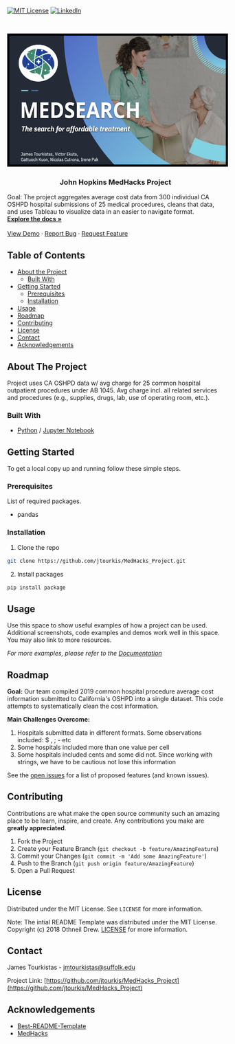 
  [![MIT License][license-shield]][license-url]
  [![LinkedIn][linkedin-shield]][linkedin-url]

<br />

<p align="center">
  <a href="https://github.com/jtourkis/MedHacks_Project">
    <img src="logo.png" alt="AB" width="800" height="300" style="border:5px solid black">
  </a>
 
  <p align="center">
  <h3 align="center">John Hopkins MedHacks Project</h3>
    Goal: The project aggregates average cost data from 300 individual CA OSHPD hospital submissions of 25 medical procedures, cleans that data, and uses Tableau to visualize data in an easier to navigate format.
    <br />
    <a href="https://github.com/jtourkis/MedHacks_Project"><strong>Explore the docs »</strong></a>
    <br />
    <br />
    <a href="https://github.com/jtourkis/MedHacks_Project">View Demo</a>
    ·
    <a href="https://github.com/jtourkis/MedHacks_Project/issues">Report Bug</a>
    ·
    <a href="https://github.com/jtourkis/MedHacks_Project/issues">Request Feature</a>
  </p>
</p>



<!-- TABLE OF CONTENTS -->
## Table of Contents

* [About the Project](#about-the-project)
  * [Built With](#built-with)
* [Getting Started](#getting-started)
  * [Prerequisites](#prerequisites)
  * [Installation](#installation)
* [Usage](#usage)
* [Roadmap](#roadmap)
* [Contributing](#contributing)
* [License](#license)
* [Contact](#contact)
* [Acknowledgements](#acknowledgements)



<!-- ABOUT THE PROJECT -->
## About The Project

Project uses CA OSHPD data w/ avg charge for 25 common hospital outpatient procedures under AB 1045. Avg charge incl. all related services and procedures (e.g., supplies, drugs, lab, use of operating room, etc.).

### Built With

* [Python](https://www.python.org) / [Jupyter Notebook](https://jupyter.org)


<!-- GETTING STARTED -->
## Getting Started

To get a local copy up and running follow these simple steps.

### Prerequisites

List of required packages.

* pandas



### Installation
 
1. Clone the repo

```sh
git clone https://github.com/jtourkis/MedHacks_Project.git
```
2. Install packages
```sh
pip install package
```


<!-- USAGE EXAMPLES -->
## Usage

Use this space to show useful examples of how a project can be used. Additional screenshots, code examples and demos work well in this space. You may also link to more resources.

_For more examples, please refer to the [Documentation](https://example.com)_



<!-- ROADMAP -->
## Roadmap

**Goal:** Our team compiled 2019 common hospital procedure average cost information submitted to California's OSHPD into a single dataset. This code attempts to systematically clean the cost information.

**Main Challenges Overcome:**

1) Hospitals submitted data in different formats. Some observations included: $ , ; - etc
2) Some hospitals included more than one value per cell
3) Some hospitals included cents and some did not. Since working with strings, we have to be cautious not lose this information



See the [open issues](https://github.com/github_username/repo/issues) for a list of proposed features (and known issues).



<!-- CONTRIBUTING -->
## Contributing

Contributions are what make the open source community such an amazing place to be learn, inspire, and create. Any contributions you make are **greatly appreciated**.

1. Fork the Project
2. Create your Feature Branch (`git checkout -b feature/AmazingFeature`)
3. Commit your Changes (`git commit -m 'Add some AmazingFeature'`)
4. Push to the Branch (`git push origin feature/AmazingFeature`)
5. Open a Pull Request



<!-- LICENSE -->
## License

Distributed under the MIT License. See `LICENSE` for more information.

Note: The intial README Template was distributed under the MIT License. Copyright (c) 2018 Othneil Drew. [LICENSE](https://github.com/othneildrew/Best-README-Template/blob/master/LICENSE.txt)  for more information. 



<!-- CONTACT -->
## Contact

James Tourkistas - jmtourkistas@suffolk.edu

Project Link: [https://github.com/jtourkis/MedHacks_Project](https://github.com/jtourkis/MedHacks_Project)



<!-- ACKNOWLEDGEMENTS -->
## Acknowledgements

* [Best-README-Template](https://github.com/othneildrew/Best-README-Template/blob/master/BLANK_README.md) 
* [MedHacks](https://devpost.com/software/medsearch-xrw2v6)



<!-- MARKDOWN LINKS & IMAGES -->
<!-- https://www.markdownguide.org/basic-syntax/#reference-style-links -->
[license-shield]: https://img.shields.io/github/license/othneildrew/Best-README-Template.svg?style=flat-square
[license-url]: https://github.com/jtourkis/MBTA-Ridership-Model/blob/master/LICENSE.txt
[linkedin-shield]: https://img.shields.io/badge/-LinkedIn-black.svg?style=flat-square&logo=linkedin&colorB=555
[linkedin-url]: https://www.linkedin.com/in/james-tourkistas-7127ba167/
[product-screenshot]: images/screenshot.png
